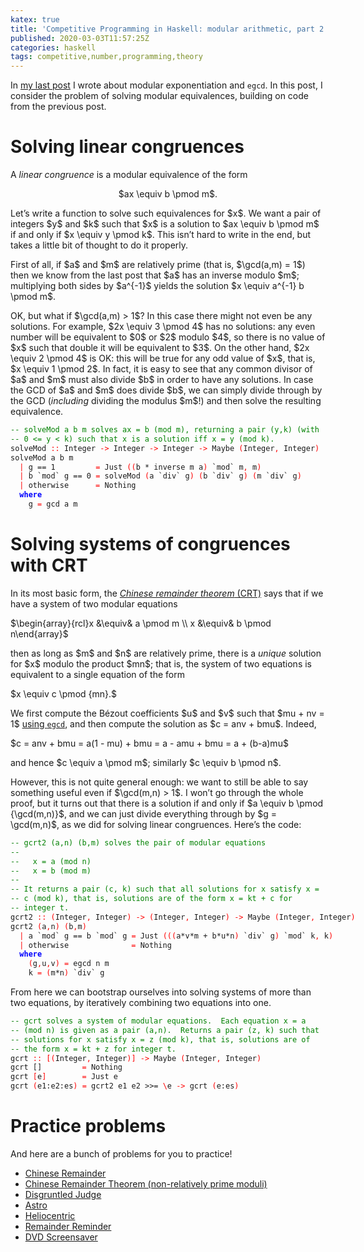 ```yaml
---
katex: true
title: 'Competitive Programming in Haskell: modular arithmetic, part 2'
published: 2020-03-03T11:57:25Z
categories: haskell
tags: competitive,number,programming,theory
---
```


<p>In <a href="https://byorgey.github.io/blog/posts/2020/02/15/competitive-programming-in-haskell-modular-arithmetic-part-1.html">my last post</a> I wrote about modular exponentiation and <code>egcd</code>. In this post, I consider the problem of solving modular equivalences, building on code from the previous post.</p>
<h1 id="solving-linear-congruences">Solving linear congruences</h1>
<p>A <em>linear congruence</em> is a modular equivalence of the form</p>
<div style="text-align:center;">
<p>$ax \equiv b \pmod m$.</p>
</div>
<p>Let’s write a function to solve such equivalences for $x$. We want a pair of integers $y$ and $k$ such that $x$ is a solution to $ax \equiv b \pmod m$ if and only if $x \equiv y \pmod k$. This isn’t hard to write in the end, but takes a little bit of thought to do it properly.</p>
<p>First of all, if $a$ and $m$ are relatively prime (that is, $\gcd(a,m) = 1$) then we know from the last post that $a$ has an inverse modulo $m$; multiplying both sides by $a^{-1}$ yields the solution $x \equiv a^{-1} b \pmod m$.</p>
<p>OK, but what if $\gcd(a,m) &gt; 1$? In this case there might not even be any solutions. For example, $2x \equiv 3 \pmod 4$ has no solutions: any even number will be equivalent to $0$ or $2$ modulo $4$, so there is no value of $x$ such that double it will be equivalent to $3$. On the other hand, $2x \equiv 2 \pmod 4$ is OK: this will be true for any odd value of $x$, that is, $x \equiv 1 \pmod 2$. In fact, it is easy to see that any common divisor of $a$ and $m$ must also divide $b$ in order to have any solutions. In case the GCD of $a$ and $m$ does divide $b$, we can simply divide through by the GCD (<em>including</em> dividing the modulus $m$!) and then solve the resulting equivalence.</p>
<pre class="sourceCode haskell"><code class="sourceCode haskell"><span style="color:green;">-- solveMod a b m solves ax = b (mod m), returning a pair (y,k) (with</span>
<span style="color:green;">-- 0 &lt;= y &lt; k) such that x is a solution iff x = y (mod k).</span>
<span>solveMod</span> <span style="color:red;">::</span> <span>Integer</span> <span style="color:red;">-&gt;</span> <span>Integer</span> <span style="color:red;">-&gt;</span> <span>Integer</span> <span style="color:red;">-&gt;</span> <span>Maybe</span> <span style="color:red;">(</span><span>Integer</span><span style="color:red;">,</span> <span>Integer</span><span style="color:red;">)</span>
<span>solveMod</span> <span>a</span> <span>b</span> <span>m</span>
  <span style="color:red;">|</span> <span>g</span> <span>==</span> <span class="hs-num">1</span>         <span style="color:red;">=</span> <span>Just</span> <span style="color:red;">(</span><span style="color:red;">(</span><span>b</span> <span>*</span> <span>inverse</span> <span>m</span> <span>a</span><span style="color:red;">)</span> <span>`mod`</span> <span>m</span><span style="color:red;">,</span> <span>m</span><span style="color:red;">)</span>
  <span style="color:red;">|</span> <span>b</span> <span>`mod`</span> <span>g</span> <span>==</span> <span class="hs-num">0</span> <span style="color:red;">=</span> <span>solveMod</span> <span style="color:red;">(</span><span>a</span> <span>`div`</span> <span>g</span><span style="color:red;">)</span> <span style="color:red;">(</span><span>b</span> <span>`div`</span> <span>g</span><span style="color:red;">)</span> <span style="color:red;">(</span><span>m</span> <span>`div`</span> <span>g</span><span style="color:red;">)</span>
  <span style="color:red;">|</span> <span>otherwise</span>      <span style="color:red;">=</span> <span>Nothing</span>
  <span style="color:blue;font-weight:bold;">where</span>
    <span>g</span> <span style="color:red;">=</span> <span>gcd</span> <span>a</span> <span>m</span></code></pre>
<h1 id="solving-systems-of-congruences-with-crt">Solving systems of congruences with CRT</h1>
<p>In its most basic form, the <a href="https://mathlesstraveled.com/2019/04/05/more-words-about-pww-25-the-chinese-remainder-theorem/"><em>Chinese remainder theorem</em> (CRT)</a> says that if we have a system of two modular equations</p>
<p>$\begin{array}{rcl}x &\equiv& a \pmod m \\ x &\equiv& b \pmod n\end{array}$</p>
<p>then as long as $m$ and $n$ are relatively prime, there is a <em>unique</em> solution for $x$ modulo the product $mn$; that is, the system of two equations is equivalent to a single equation of the form</p>
<p>$x \equiv c \pmod {mn}.$</p>
<p>We first compute the Bézout coefficients $u$ and $v$ such that $mu + nv = 1$ <a href="https://byorgey.github.io/blog/posts/2020/02/15/competitive-programming-in-haskell-modular-arithmetic-part-1.html">using <code>egcd</code></a>, and then compute the solution as $c = anv + bmu$. Indeed,</p>
<p>$c = anv + bmu = a(1 - mu) + bmu = a - amu + bmu = a + (b-a)mu$</p>
<p>and hence $c \equiv a \pmod m$; similarly $c \equiv b \pmod n$.</p>
<p>However, this is not quite general enough: we want to still be able to say something useful even if $\gcd(m,n) &gt; 1$. I won’t go through the whole proof, but it turns out that there is a solution if and only if $a \equiv b \pmod {\gcd(m,n)}$, and we can just divide everything through by $g = \gcd(m,n)$, as we did for solving linear congruences. Here’s the code:</p>
<pre class="sourceCode haskell"><code class="sourceCode haskell"><span style="color:green;">-- gcrt2 (a,n) (b,m) solves the pair of modular equations</span>
<span style="color:green;">--</span>
<span style="color:green;">--   x = a (mod n)</span>
<span style="color:green;">--   x = b (mod m)</span>
<span style="color:green;">--</span>
<span style="color:green;">-- It returns a pair (c, k) such that all solutions for x satisfy x =</span>
<span style="color:green;">-- c (mod k), that is, solutions are of the form x = kt + c for</span>
<span style="color:green;">-- integer t.</span>
<span>gcrt2</span> <span style="color:red;">::</span> <span style="color:red;">(</span><span>Integer</span><span style="color:red;">,</span> <span>Integer</span><span style="color:red;">)</span> <span style="color:red;">-&gt;</span> <span style="color:red;">(</span><span>Integer</span><span style="color:red;">,</span> <span>Integer</span><span style="color:red;">)</span> <span style="color:red;">-&gt;</span> <span>Maybe</span> <span style="color:red;">(</span><span>Integer</span><span style="color:red;">,</span> <span>Integer</span><span style="color:red;">)</span>
<span>gcrt2</span> <span style="color:red;">(</span><span>a</span><span style="color:red;">,</span><span>n</span><span style="color:red;">)</span> <span style="color:red;">(</span><span>b</span><span style="color:red;">,</span><span>m</span><span style="color:red;">)</span>
  <span style="color:red;">|</span> <span>a</span> <span>`mod`</span> <span>g</span> <span>==</span> <span>b</span> <span>`mod`</span> <span>g</span> <span style="color:red;">=</span> <span>Just</span> <span style="color:red;">(</span><span style="color:red;">(</span><span style="color:red;">(</span><span>a</span><span>*</span><span>v</span><span>*</span><span>m</span> <span>+</span> <span>b</span><span>*</span><span>u</span><span>*</span><span>n</span><span style="color:red;">)</span> <span>`div`</span> <span>g</span><span style="color:red;">)</span> <span>`mod`</span> <span>k</span><span style="color:red;">,</span> <span>k</span><span style="color:red;">)</span>
  <span style="color:red;">|</span> <span>otherwise</span>              <span style="color:red;">=</span> <span>Nothing</span>
  <span style="color:blue;font-weight:bold;">where</span>
    <span style="color:red;">(</span><span>g</span><span style="color:red;">,</span><span>u</span><span style="color:red;">,</span><span>v</span><span style="color:red;">)</span> <span style="color:red;">=</span> <span>egcd</span> <span>n</span> <span>m</span>
    <span>k</span> <span style="color:red;">=</span> <span style="color:red;">(</span><span>m</span><span>*</span><span>n</span><span style="color:red;">)</span> <span>`div`</span> <span>g</span></code></pre>
<p>From here we can bootstrap ourselves into solving systems of more than two equations, by iteratively combining two equations into one.</p>
<pre class="sourceCode haskell"><code class="sourceCode haskell"><span style="color:green;">-- gcrt solves a system of modular equations.  Each equation x = a</span>
<span style="color:green;">-- (mod n) is given as a pair (a,n).  Returns a pair (z, k) such that</span>
<span style="color:green;">-- solutions for x satisfy x = z (mod k), that is, solutions are of</span>
<span style="color:green;">-- the form x = kt + z for integer t.</span>
<span>gcrt</span> <span style="color:red;">::</span> <span style="color:red;">[</span><span style="color:red;">(</span><span>Integer</span><span style="color:red;">,</span> <span>Integer</span><span style="color:red;">)</span><span style="color:red;">]</span> <span style="color:red;">-&gt;</span> <span>Maybe</span> <span style="color:red;">(</span><span>Integer</span><span style="color:red;">,</span> <span>Integer</span><span style="color:red;">)</span>
<span>gcrt</span> <span>[]</span>         <span style="color:red;">=</span> <span>Nothing</span>
<span>gcrt</span> <span style="color:red;">[</span><span>e</span><span style="color:red;">]</span>        <span style="color:red;">=</span> <span>Just</span> <span>e</span>
<span>gcrt</span> <span style="color:red;">(</span><span>e1</span><span>:</span><span>e2</span><span>:</span><span>es</span><span style="color:red;">)</span> <span style="color:red;">=</span> <span>gcrt2</span> <span>e1</span> <span>e2</span> <span>&gt;&gt;=</span> <span style="color:red;">\</span><span>e</span> <span style="color:red;">-&gt;</span> <span>gcrt</span> <span style="color:red;">(</span><span>e</span><span>:</span><span>es</span><span style="color:red;">)</span></code></pre>
<h1 id="practice-problems">Practice problems</h1>
<p>And here are a bunch of problems for you to practice!</p>
<ul>
<li><a href="http://open.kattis.com/problems/chineseremainder">Chinese Remainder</a></li>
<li><a href="http://open.kattis.com/problems/generalchineseremainder">Chinese Remainder Theorem (non-relatively prime moduli)</a></li>
<li><a href="http://open.kattis.com/problems/disgruntledjudge">Disgruntled Judge</a></li>
<li><a href="http://open.kattis.com/problems/astro">Astro</a></li>
<li><a href="http://open.kattis.com/problems/heliocentric">Heliocentric</a></li>
<li><a href="http://open.kattis.com/problems/remainderreminder">Remainder Reminder</a></li>
<li><a href="http://open.kattis.com/problems/dvdscreensaver">DVD Screensaver</a></li>
</ul>

